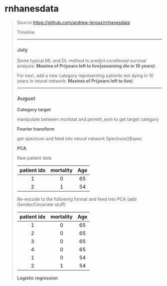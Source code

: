 # rnhanesdata

> Source
> https://github.com/andrew-leroux/rnhanesdata
>
> Timeline
>
> ---
>
> ### July 
>
> Some typical ML and DL method to predict conditional survival analysis: **Maxima of Pr(years left to live|assuming die in 10 years)** . 
>
> For next, add a new category representing patients not dying in 10 years in neural network: **Maxima of Pr(years left to live)**
>
> ---
>
> ### August
>
> **Category target** 
>
> manipulate between mortstat and permth_exm to get target category
>
> **Fourier transform**  
>
> get spectrum and feed into neural network
> Spectrum()$spec
>
> **PCA**
>
> Raw patient data
>
> | patient idx | mortality | Age  |
> | :---------: | :-------: | :--: |
> |      1      |     0     |  65  |
> |      2      |     1     |  54  |
>
> Re-encode to the following format and feed into PCA (add Gender/Covariate stuff)
>
> | patient idx | mortality | Age  |
> | :---------: | :-------: | :--: |
> |      1      |     0     |  65  |
> |      2      |     0     |  65  |
> |      3      |     0     |  65  |
> |      4      |     0     |  65  |
> |      1      |     0     |  54  |
> |      2      |     1     |  54  |
>
> **Logistic regression**
